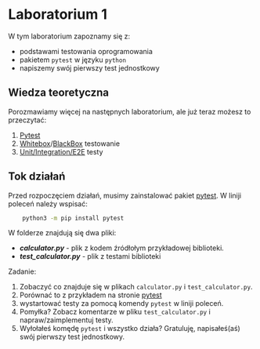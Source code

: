 # Laboratorium 1

W tym laboratorium zapoznamy się z:
- podstawami testowania oprogramowania
- pakietem `pytest` w języku `python`
- napiszemy swój pierwszy test jednostkowy

## Wiedza teoretyczna
Porozmawiamy więcej na następnych laboratorium, ale już teraz możesz to przeczytać:
1) [Pytest](https://docs.pytest.org/en/7.1.x/)
2) [Whitebox](https://en.wikipedia.org/wiki/White-box_testing)/[BlackBox](https://en.wikipedia.org/wiki/Black-box_testing) testowanie
3) [Unit/Integration/E2E](https://codeahoy.com/2016/07/05/unit-integration-and-end-to-end-tests-finding-the-right-balance/) testy

## Tok działań

Przed rozpoczęciem działań, musimy zainstalować pakiet [pytest](https://docs.pytest.org/en/7.1.x/). W liniji poleceń należy wspisać:
```sh
    python3 -m pip install pytest
```

W folderze znajdują się dwa pliki:
- ***calculator.py*** - plik z kodem źródłołym przykładowej biblioteki.
- ***test_calculator.py*** - plik z testami biblioteki


Zadanie:
1) Zobaczyć co znajduje się w plikach `calculator.py` i `test_calculator.py`.
2) Porównać to z przykładem na stronie [pytest](https://docs.pytest.org/en/7.1.x/)
3) wystartować testy za pomocą komendy ```pytest``` w liniji poleceń.
4) Pomyłka? Zobacz komentarze w pliku `test_calculator.py` i napraw/zaimplementuj testy.
5) Wyłołałeś komędę `pytest` i wszystko działa? Gratuluję, napisałeś(aś) swój pierwszy test jednostkowy.

